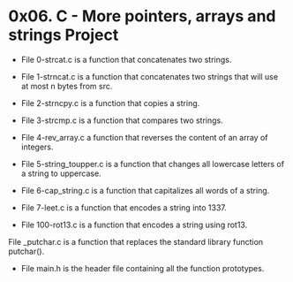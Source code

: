# 0x06. C - More pointers, arrays and strings Project

- File 0-strcat.c is a function that concatenates two strings.

- File 1-strncat.c is a function that concatenates two strings that will use at most n bytes from src.

- File 2-strncpy.c is a function that copies a string.

- File 3-strcmp.c is a function that compares two strings.

- File 4-rev_array.c a function that reverses the content of an array of integers.

- File 5-string_toupper.c is a function that changes all lowercase letters of a string to uppercase.

- File 6-cap_string.c is a function that capitalizes all words of a string.

- File 7-leet.c is a function that encodes a string into 1337.

- File 100-rot13.c is a function that encodes a string using rot13.

File _putchar.c is a function that replaces the standard library function putchar().

* File main.h is the header file containing all the function prototypes.


